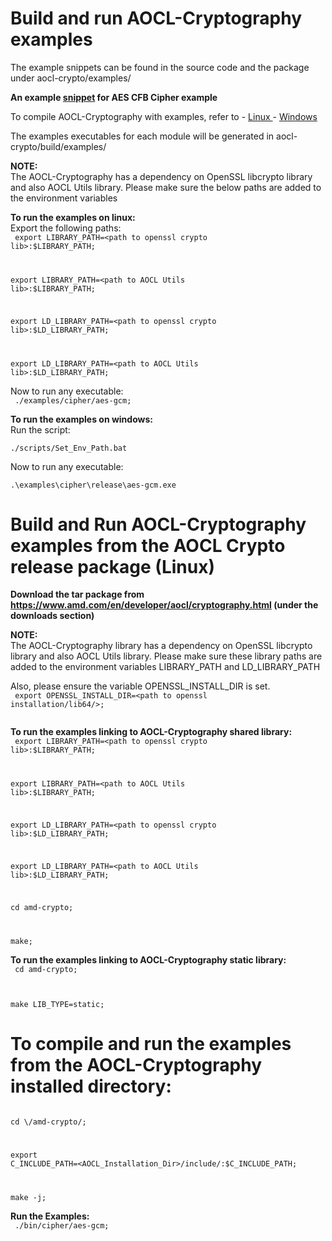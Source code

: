 # Build and run AOCL-Cryptography examples

The example snippets can be found in the source code and the package under aocl-crypto/examples/

<b>An example [snippet](https://github.com/amd/aocl-crypto/blob/main/examples/cipher/aes-cfb.c) for AES CFB Cipher example</b><br>

To compile AOCL-Cryptography with examples, refer to
    - [ Linux ](md_Combine_build.html#md_BUILD)
    - [ Windows ](md_Combine_build.html#md_BUILD_Windows)

The examples executables for each module will be generated in aocl-crypto/build/examples/

<b>NOTE:</b><br>
The AOCL-Cryptography has a dependency on OpenSSL libcrypto library and also AOCL Utils library.
Please make sure the below paths are added to the environment variables 

<b>To run the examples on linux:</b><br>
Export the following paths:<br>
<code>
export LIBRARY_PATH=\<path to openssl crypto lib\>:$LIBRARY_PATH;<br>

export LIBRARY_PATH=\<path to AOCL Utils lib\>:$LIBRARY_PATH;<br>

export LD_LIBRARY_PATH=\<path to openssl crypto lib\>:$LD_LIBRARY_PATH;<br>

export LD_LIBRARY_PATH=\<path to AOCL Utils lib\>:$LD_LIBRARY_PATH;
</code>

Now to run any executable:<br>
<code>
./examples/cipher/aes-gcm;
</code>

<b>To run the examples on windows:</b><br>
Run the script:<br>
<code>
./scripts/Set_Env_Path.bat
</code>

Now to run any executable:<br>
<code>
.\examples\cipher\release\aes-gcm.exe
</code>

# Build and Run AOCL-Cryptography examples from the AOCL Crypto release package (Linux)

<b>Download the tar package from https://www.amd.com/en/developer/aocl/cryptography.html (under the downloads section) </b>

<b>NOTE:</b><br>
The AOCL-Cryptography library has a dependency on OpenSSL libcrypto library and also AOCL Utils library.
Please make sure these library paths are added to the environment variables LIBRARY_PATH and LD_LIBRARY_PATH

Also, please ensure the variable OPENSSL_INSTALL_DIR is set.<br>
<code>
export OPENSSL_INSTALL_DIR=\<path to openssl installation/lib64/\>;<br>
</code>

<b>To run the examples linking to AOCL-Cryptography shared library:</b><br>
<code>
export LIBRARY_PATH=\<path to openssl crypto lib\>:$LIBRARY_PATH;<br>

export LIBRARY_PATH=\<path to AOCL Utils lib\>:$LIBRARY_PATH;<br>

export LD_LIBRARY_PATH=\<path to openssl crypto lib\>:$LD_LIBRARY_PATH;<br>

export LD_LIBRARY_PATH=\<path to AOCL Utils lib\>:$LD_LIBRARY_PATH;<br>

cd amd-crypto;<br>

make;
</code>

<b>To run the examples linking to AOCL-Cryptography static library:</b><br>
<code>
cd amd-crypto;<br>

make LIB_TYPE=static;
</code>

# To compile and run the examples from the AOCL-Cryptography installed directory:
<code>
cd \<AOCL_Installation_Dir\>/amd-crypto/;<br>

export C_INCLUDE_PATH=\<AOCL_Installation_Dir\>/include/:$C_INCLUDE_PATH;<br>

make -j;
</code>

<b>Run the Examples:</b><br>
<code>
./bin/cipher/aes-gcm;<br>
</code>